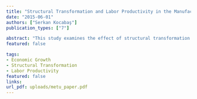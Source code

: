 ```yaml
---
title: "Structural Transformation and Labor Productivity in the Manufacturing Industry in Turkey: 1981-2000 Period"
date: "2015-06-01"
authors: ["Serkan Kocabaş"]
publication_types: ["7"]

abstract: "This study examines the effect of structural transformation on labor productivity growth in the manufacturing industry in Turkey for the period of 1981-2000. Structural transformation is defined as movement of the factor inputs of the sector from sectors which have relatively low productivity to the sectors which have relatively high labor productivity. The conventional shiftshare analysis has been used in the purpose of showing the effect of structural transformation on rise of labor productivity of manufacturing sector. The empirical results do not support the structural bonus hypothesis. The empirical findings show that, structural transformation is not important in explaining rise of labor productivity for the period of 1981-2000. Moreover, the structural transformation seems to be burden rise of labor productivity rather than a bonus in during 1981-2000."
featured: false

tags:
- Economic Growth
- Structural Transformation
- Labor Productivity
featured: false
links:
url_pdf: uploads/metu_paper.pdf
---
```



